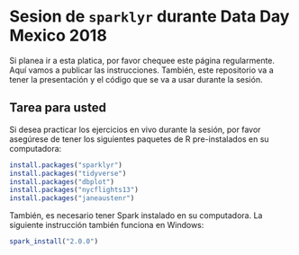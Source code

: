 # Sesion de `sparklyr` durante Data Day Mexico 2018

Si planea ir a esta platica, por favor chequee este página regularmente.  Aquí vamos a publicar las instrucciones. También, este repositorio va a tener la presentación y el código que se va a usar durante la sesión.

## Tarea para usted 

Si desea practicar los ejercicios en vivo durante la sesión, por favor asegúrese de tener los siguientes paquetes de R pre-instalados en su computadora:

```r
install.packages("sparklyr")
install.packages("tidyverse")
install.packages("dbplot")
install.packages("nycflights13")
install.packages("janeaustenr")
```
También, es necesario tener Spark instalado en su computadora.  La siguiente instrucción también funciona en Windows:

```r
spark_install("2.0.0")
```

